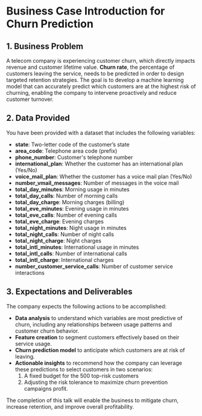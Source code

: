 
# Business Case Introduction for Churn Prediction

## 1. Business Problem

A telecom company is experiencing customer churn, which directly impacts revenue and customer lifetime value. **Churn rate**, the percentage of customers leaving the service, needs to be predicted in order to design targeted retention strategies. The goal is to develop a machine learning model that can accurately predict which customers are at the highest risk of churning, enabling the company to intervene proactively and reduce customer turnover.

## 2. Data Provided

You have been provided with a dataset that includes the following variables:

- **state**: Two-letter code of the customer’s state
- **area_code**: Telephone area code (prefix)
- **phone_number**: Customer's telephone number
- **international_plan**: Whether the customer has an international plan (Yes/No)
- **voice_mail_plan**: Whether the customer has a voice mail plan (Yes/No)
- **number_vmail_messages**: Number of messages in the voice mail
- **total_day_minutes**: Morning usage in minutes
- **total_day_calls**: Number of morning calls
- **total_day_charge**: Morning charges (billing)
- **total_eve_minutes**: Evening usage in minutes
- **total_eve_calls**: Number of evening calls
- **total_eve_charge**: Evening charges
- **total_night_minutes**: Night usage in minutes
- **total_night_calls**: Number of night calls
- **total_night_charge**: Night charges
- **total_intl_minutes**: International usage in minutes
- **total_intl_calls**: Number of international calls
- **total_intl_charge**: International charges
- **number_customer_service_calls**: Number of customer service interactions

## 3. Expectations and Deliverables

The company expects the following actions to be accomplished:
- **Data analysis** to understand which variables are most predictive of churn, including any relationships between usage patterns and customer churn behavior.
- **Feature creation** to segment customers effectively based on their service usage.
- **Churn prediction model** to anticipate which customers are at risk of leaving.
- **Actionable insights** to recommend how the company can leverage these predictions to select customers in two scenarios: 
    1. A fixed budget for the 500 top-risk customers 
    2. Adjusting the risk tolerance to maximize churn prevention campaigns profit. 

The completion of this talk will enable the business to mitigate churn, increase retention, and improve overall profitability.
